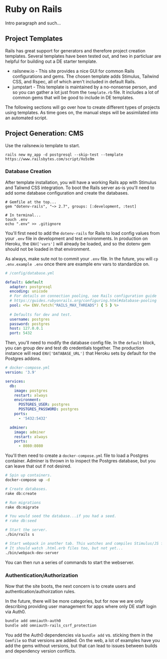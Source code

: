 # Ruby on Rails

Intro paragraph and such...

## Project Templates

Rails has great support for generators and therefore project creation templates. Several templates have been tested out,
and two in particluar are helpful for building out a DE starter template.

- railsnew.io - This site provides a nice GUI for common Rails configurations and gems. The chosen template adds Stimulus,
  Tailwind CSS, and Rspec, all of which aren't included in default Rails.
- jumpstart - This template is maintained by a no-nonsense person, and so you can gather a lot just from the `template.rb`
  file. It includes a lot of common gems that will be good to include in DE templates.
  
The following sections will go over how to create different types of projects using templates. As time goes on, the manual 
steps will be assimilated into an automated script.

## Project Generation: CMS

Use the railsnew.io template to start.

```
rails new my_app -d postgresql --skip-test --template https://www.railsbytes.com/script/Xo5s9m
```

### Database Creation

After template installation, you will have a working Rails app with Stimulus and Taliwnd CSS integration. To boot the Rails
server as-is you'll need to add some database configuration and create the databases.

```
# Gemfile at the top...
gem "dotenv-rails", "~> 2.7", groups: [:development, :test]

# In terminal...
touch .env
echo ".env" >> .gitignore
```

You'll first need to add the `dotenv-rails` for Rails to load config values from your `.env` file in development and test
environments. In production on Heroku, the `ENV['vars']` will already be loaded, and so the dotenv gem should not be loaded
in that environment.

As always, make sute not to commit your `.env` file. In the future, you will `cp .env.example .env` once there are example
env vars to standardize on.

```yaml
# /config/database.yml

default: &default
  adapter: postgresql
  encoding: unicode
  # For details on connection pooling, see Rails configuration guide
  # https://guides.rubyonrails.org/configuring.html#database-pooling
  pool: <%= ENV.fetch("RAILS_MAX_THREADS") { 5 } %>
  
  # Defaults for dev and test.
  username: postgres
  password: postgres
  host: 127.0.0.1
  port: 5432
```

Then, you'll need to modify the database config file. In the `default` block, you can group dev and test db credentials together.
The production instance will read `ENV['DATABASE_URL']` that Heroku sets by default for the Postgres addons.

```yaml
# docker-compose.yml
version: '3.9'

services:
  db:
    image: postgres
    restart: always
    environment:
      POSTGRES_USER: postgres
      POSTGRES_PASSWORD: postgres
    ports:
      - '5432:5432'

  adminer:
    image: adminer
    restart: always
    ports:
      - 8080:8080
```

You'll then need to create a `docker-compose.yml` file to load a Postgres container. Adminer is thrown in to inspect the Postgres
database, but you can leave that out if not desired.

```bash
# Spin up containers.
docker-compose up -d

# Create databases.
rake db:create

# Run migrations
rake db:migrate

# You would seed the database...if you had a seed.
# rake db:seed

# Start the server.
./bin/rails s

# Start webpack in another tab. This watches and compiles Stimulus/JS files.
# It should watch .html.erb files too, but not yet...
./bin/webpack-dev-server
```

You can then run a series of commands to start the webserver. 

### Authentication/Authorization

Now that the site boots, the next concern is to create users and authentication/authoirzation rules. 

In the future, there will be more categories, but for now we are only describing providing user management for apps where
only DE staff login via Auth0.

```bash
bundle add omniauth-auth0
bundle add omniauth-rails_csrf_protection
```

You add the Auth0 dependencies via `bundle add` vs. sticking them in the `Gemfile` so that versions are added. On the web,
a lot of examples have you add the gems without versions, but that can lead to issues between builds and dependency version
conflicts.
